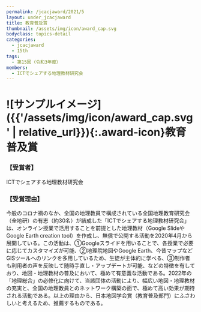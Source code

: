 ```yaml
---
permalink: /jcacjaward/2021/5
layout: under_jcacjaward
title: 教育普及賞
thumbnail: /assets/img/icon/award_cap.svg
bodyclass: topics-detail
categories:
  - jcacjaward
  - 15th
tags:
  - 第15回（令和3年度）
members:
  - ICTでシェアする地理教材研究会
---
```


# ![サンプルイメージ]({{'/assets/img/icon/award_cap.svg' | relative_url}}){:.award-icon}教育普及賞

### 【受賞者】

ICTでシェアする地理教材研究会

### 【受賞理由】

今般のコロナ禍のなか、全国の地理教員で構成されている全国地理教育研究会（全地研）の有志（約30名）が結成した「ICTでシェアする地理教材研究会」は、オンライン授業で活用することを前提とした地理教材（Google SlideやGoogle Earth creation tool）を作成し、無償で公開する活動を2020年4月から展開している。この活動は、①Googleスライドを用いることで、各授業で必要に応じてカスタマイズが可能、②地理院地図やGoogle Earth、今昔マップなどGISツールへのリンクを多用しているため、生徒が主体的に学べる、③制作者も利用者の声を反映して随時手直し・アップデートが可能、などの特徴を有しており、地図・地理教材の普及において、極めて有意義な活動である。2022年の「地理総合」の必修化に向けて、当該団体の活動により、幅広い地図・地理教材の充実と、全国の地理教員とのネットワーク構築の面で、極めて高い効果が期待される活動である。以上の理由から、日本地図学会賞（教育普及部門）にふさわしいと考えるため、推薦するものである。
